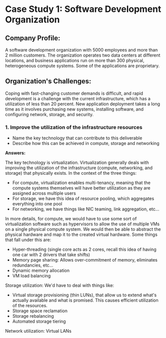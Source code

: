 # Case Study 1: Software Development Organization

## Company Profile: 
A software development organization with 5000 employees and more than 2 million customers. The organization operates two data centers at different locations, and business applications run on more than 300 physical, heterogeneous compute systems. Some of the applications are proprietary.

## Organization's Challenges: 
Coping with fast-changing customer demands is difficult, and rapid development is a challenge with the current infrastructure, which has a utilization of less than 20 percent. New application deployment takes a long time as it involves purchasing new systems, installing software, and configuring network, storage, and security.

### 1. Improve the utilization of the infrastructure resources
- Name the key technology that can contribute to this deliverable
- Describe how this can be achieved in compute, storage and networking

**Answers:**

The key technology is virtualization. Virtualization generally deals with improving the utilization of the infrastructure (compute, networking, and storage) that physically exists. In the context of the three things: 
- For compute, virtualization enables multi-tenancy, meaning that the compute systems themselves will have better utilization as they are assigned across multiple users
- For storage, we have this idea of resource pooling, which aggregates everything into one pool
- For networking, we have things like NIC teaming, link aggregation, etc...


In more details, for compute, we would have to use some sort of virtualization software such as hypervisors to allow the use of multiple VMs on a single physical compute system. We would then be able to abstract the physical hardware and map it to the created virtual hardware. Some things that fall under this are: 
- Hyper-threading (single core acts as 2 cores, recall this idea of having one car with 2 drivers that take shifts)
- Memory page sharing: Allows over-commitment of memory, eliminates redundancies, etc...
- Dynamic memory allocation
- VM load balancing

Storage utilization: We'd have to deal with things like: 
- Virtual storage provisioning (thin LUNs), that allow us to extend what's actually available and what is promised. This causes efficient utilization of the resources.
- Storage space reclamation
- Storage rebalancing
- Automated storage tiering

Network utilization: Virtual LANs
